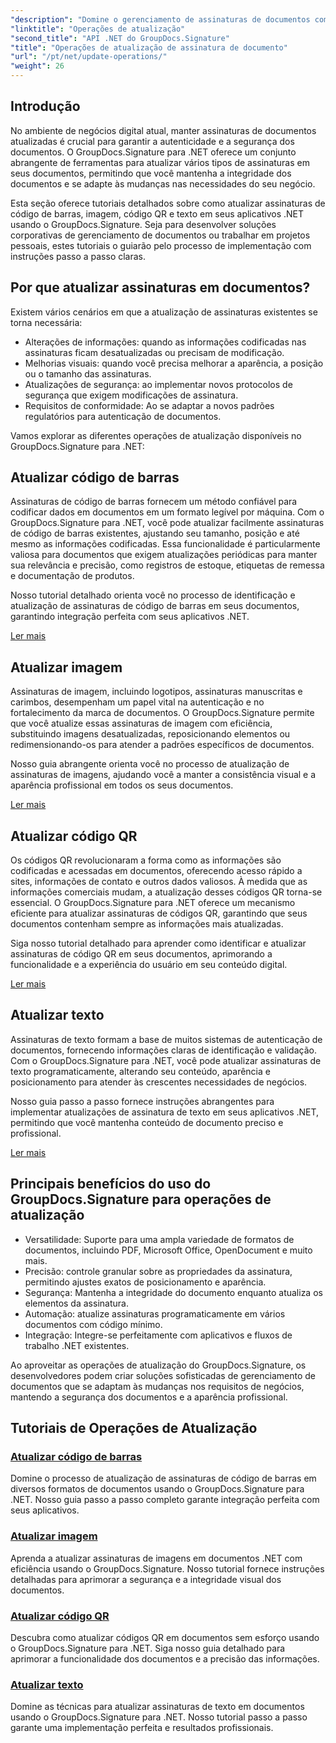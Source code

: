 ```yaml
---
"description": "Domine o gerenciamento de assinaturas de documentos com tutoriais abrangentes para atualizar assinaturas de código de barras, imagem, código QR e texto usando o GroupDocs.Signature para .NET. Aumente a segurança e a integridade dos documentos com facilidade."
"linktitle": "Operações de atualização"
"second_title": "API .NET do GroupDocs.Signature"
"title": "Operações de atualização de assinatura de documento"
"url": "/pt/net/update-operations/"
"weight": 26
---
```


## Introdução

No ambiente de negócios digital atual, manter assinaturas de documentos atualizadas é crucial para garantir a autenticidade e a segurança dos documentos. O GroupDocs.Signature para .NET oferece um conjunto abrangente de ferramentas para atualizar vários tipos de assinaturas em seus documentos, permitindo que você mantenha a integridade dos documentos e se adapte às mudanças nas necessidades do seu negócio.

Esta seção oferece tutoriais detalhados sobre como atualizar assinaturas de código de barras, imagem, código QR e texto em seus aplicativos .NET usando o GroupDocs.Signature. Seja para desenvolver soluções corporativas de gerenciamento de documentos ou trabalhar em projetos pessoais, estes tutoriais o guiarão pelo processo de implementação com instruções passo a passo claras.

## Por que atualizar assinaturas em documentos?

Existem vários cenários em que a atualização de assinaturas existentes se torna necessária:

- Alterações de informações: quando as informações codificadas nas assinaturas ficam desatualizadas ou precisam de modificação.
- Melhorias visuais: quando você precisa melhorar a aparência, a posição ou o tamanho das assinaturas.
- Atualizações de segurança: ao implementar novos protocolos de segurança que exigem modificações de assinatura.
- Requisitos de conformidade: Ao se adaptar a novos padrões regulatórios para autenticação de documentos.

Vamos explorar as diferentes operações de atualização disponíveis no GroupDocs.Signature para .NET:

## Atualizar código de barras
Assinaturas de código de barras fornecem um método confiável para codificar dados em documentos em um formato legível por máquina. Com o GroupDocs.Signature para .NET, você pode atualizar facilmente assinaturas de código de barras existentes, ajustando seu tamanho, posição e até mesmo as informações codificadas. Essa funcionalidade é particularmente valiosa para documentos que exigem atualizações periódicas para manter sua relevância e precisão, como registros de estoque, etiquetas de remessa e documentação de produtos.

Nosso tutorial detalhado orienta você no processo de identificação e atualização de assinaturas de código de barras em seus documentos, garantindo integração perfeita com seus aplicativos .NET.

[Ler mais](./update-barcode/)

## Atualizar imagem
Assinaturas de imagem, incluindo logotipos, assinaturas manuscritas e carimbos, desempenham um papel vital na autenticação e no fortalecimento da marca de documentos. O GroupDocs.Signature permite que você atualize essas assinaturas de imagem com eficiência, substituindo imagens desatualizadas, reposicionando elementos ou redimensionando-os para atender a padrões específicos de documentos.

Nosso guia abrangente orienta você no processo de atualização de assinaturas de imagens, ajudando você a manter a consistência visual e a aparência profissional em todos os seus documentos.

[Ler mais](./update-image/)

## Atualizar código QR
Os códigos QR revolucionaram a forma como as informações são codificadas e acessadas em documentos, oferecendo acesso rápido a sites, informações de contato e outros dados valiosos. À medida que as informações comerciais mudam, a atualização desses códigos QR torna-se essencial. O GroupDocs.Signature para .NET oferece um mecanismo eficiente para atualizar assinaturas de códigos QR, garantindo que seus documentos contenham sempre as informações mais atualizadas.

Siga nosso tutorial detalhado para aprender como identificar e atualizar assinaturas de código QR em seus documentos, aprimorando a funcionalidade e a experiência do usuário em seu conteúdo digital.

[Ler mais](./update-qr-code/)

## Atualizar texto
Assinaturas de texto formam a base de muitos sistemas de autenticação de documentos, fornecendo informações claras de identificação e validação. Com o GroupDocs.Signature para .NET, você pode atualizar assinaturas de texto programaticamente, alterando seu conteúdo, aparência e posicionamento para atender às crescentes necessidades de negócios.

Nosso guia passo a passo fornece instruções abrangentes para implementar atualizações de assinatura de texto em seus aplicativos .NET, permitindo que você mantenha conteúdo de documento preciso e profissional.

[Ler mais](./update-text/)

## Principais benefícios do uso do GroupDocs.Signature para operações de atualização

- Versatilidade: Suporte para uma ampla variedade de formatos de documentos, incluindo PDF, Microsoft Office, OpenDocument e muito mais.
- Precisão: controle granular sobre as propriedades da assinatura, permitindo ajustes exatos de posicionamento e aparência.
- Segurança: Mantenha a integridade do documento enquanto atualiza os elementos da assinatura.
- Automação: atualize assinaturas programaticamente em vários documentos com código mínimo.
- Integração: Integre-se perfeitamente com aplicativos e fluxos de trabalho .NET existentes.

Ao aproveitar as operações de atualização do GroupDocs.Signature, os desenvolvedores podem criar soluções sofisticadas de gerenciamento de documentos que se adaptam às mudanças nos requisitos de negócios, mantendo a segurança dos documentos e a aparência profissional.

## Tutoriais de Operações de Atualização
### [Atualizar código de barras](./update-barcode/)
Domine o processo de atualização de assinaturas de código de barras em diversos formatos de documentos usando o GroupDocs.Signature para .NET. Nosso guia passo a passo completo garante integração perfeita com seus aplicativos.

### [Atualizar imagem](./update-image/)
Aprenda a atualizar assinaturas de imagens em documentos .NET com eficiência usando o GroupDocs.Signature. Nosso tutorial fornece instruções detalhadas para aprimorar a segurança e a integridade visual dos documentos.

### [Atualizar código QR](./update-qr-code/)
Descubra como atualizar códigos QR em documentos sem esforço usando o GroupDocs.Signature para .NET. Siga nosso guia detalhado para aprimorar a funcionalidade dos documentos e a precisão das informações.

### [Atualizar texto](./update-text/)
Domine as técnicas para atualizar assinaturas de texto em documentos usando o GroupDocs.Signature para .NET. Nosso tutorial passo a passo garante uma implementação perfeita e resultados profissionais.